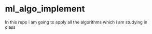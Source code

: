 # ml_algo_implement
In this repo i am going to apply all the algorithms which i am studying in class 
